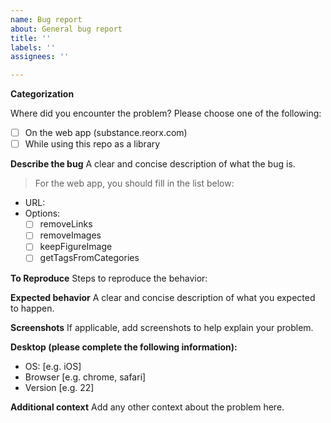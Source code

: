 ```yaml
---
name: Bug report
about: General bug report
title: ''
labels: ''
assignees: ''

---
```


**Categorization**

Where did you encounter the problem? Please choose one of the following:

- [ ] On the web app (substance.reorx.com)
- [ ] While using this repo as a library

**Describe the bug**
A clear and concise description of what the bug is.

> For the web app, you should fill in the list below:
- URL:
- Options:
    - [ ] removeLinks
    - [ ] removeImages
    - [ ] keepFigureImage
    - [ ] getTagsFromCategories

**To Reproduce**
Steps to reproduce the behavior:

**Expected behavior**
A clear and concise description of what you expected to happen.

**Screenshots**
If applicable, add screenshots to help explain your problem.

**Desktop (please complete the following information):**
 - OS: [e.g. iOS]
 - Browser [e.g. chrome, safari]
 - Version [e.g. 22]

**Additional context**
Add any other context about the problem here.
